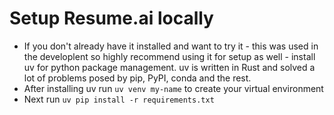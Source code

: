 <h1>Setup Resume.ai locally</h1>

- If you don't already have it installed and want to try it - this was used in the developlent so highly recommend using it for setup as well - install uv for python package management. uv is written in Rust and solved a lot of problems posed by pip, PyPI, conda and the rest. 
- After installing uv run `uv venv my-name` to create your virtual environment
- Next run `uv pip install -r requirements.txt`

